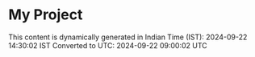 # My Project

This content is dynamically generated in Indian Time (IST): 2024-09-22 14:30:02 IST
Converted to UTC: 2024-09-22 09:00:02 UTC
